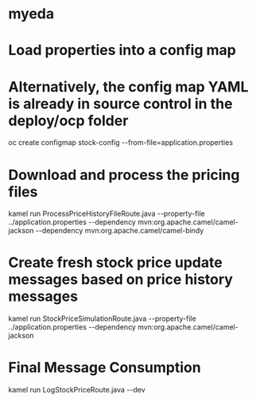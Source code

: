 # myeda

# Load properties into a config map
# Alternatively, the config map YAML is already in source control in the deploy/ocp folder
oc create configmap stock-config --from-file=application.properties 

# Download and process the pricing files
kamel run ProcessPriceHistoryFileRoute.java  --property-file ../application.properties --dependency mvn:org.apache.camel/camel-jackson --dependency mvn:org.apache.camel/camel-bindy

# Create fresh stock price update messages based on price history messages
kamel run StockPriceSimulationRoute.java  --property-file ../application.properties --dependency mvn:org.apache.camel/camel-jackson      

# Final Message Consumption
kamel run LogStockPriceRoute.java --dev
